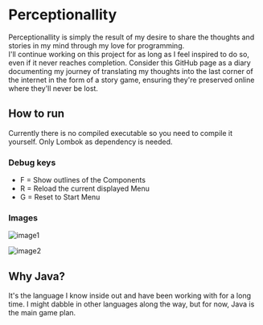 # Perceptionallity

Perceptionallity is simply the result of my desire to share the thoughts and stories in my mind through my love for programming.</br>
I'll continue working on this project for as long as I feel inspired to do so, even if it never reaches completion. Consider this GitHub page as a diary documenting my journey of translating my thoughts into the last corner of the internet in the form of a story game, ensuring they're preserved online where they'll never be lost.

## How to run
Currently there is no compiled executable so you need to compile it yourself. Only Lombok as dependency is needed.
 </br>
### Debug keys
* F = Show outlines of the Components
* R = Reload the current displayed Menu
* G = Reset to Start Menu

### Images
![image1](https://i.ibb.co/6PFSnrZ/Screenshot-2024-05-06-231538.png)

![image2](https://i.ibb.co/LgLHkWf/Screenshot-2024-05-06-231642.png)

## Why Java?
It's the language I know inside out and have been working with for a long time. I might dabble in other languages along the way, but for now, Java is the main game plan.
